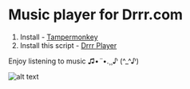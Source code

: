 # Music player for Drrr.com

1. Install - [Tampermonkey](https://chrome.google.com/webstore/detail/tampermonkey/dhdgffkkebhmkfjojejmpbldmpobfkfo?hl=en)
2. Install this script - [Drrr Player](https://raw.githubusercontent.com/SoapOnYourLips/DrrrPlayer/main/Drrr.com_Player.user.js)

Enjoy listening to music ♫•*¨*•.¸¸♪ (^_^♪)

![alt text](https://github.com/SoapOnYourLips/DrrrScripts/blob/main/nnn.PNG)
